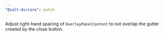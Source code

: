 ```yaml
---
"@salt-ds/core": patch
---
```


Adjust right-hand spacing of `OverlayPanelContent` to not overlap the gutter created by the close button.
